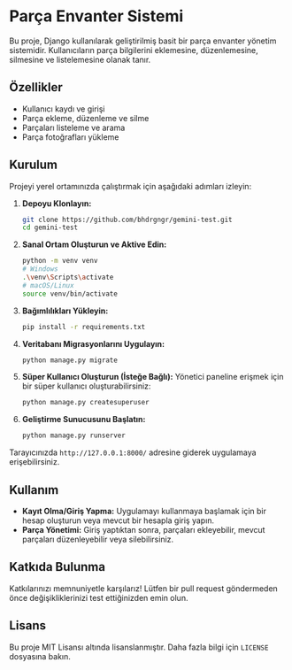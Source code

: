 # Parça Envanter Sistemi

Bu proje, Django kullanılarak geliştirilmiş basit bir parça envanter yönetim sistemidir. Kullanıcıların parça bilgilerini eklemesine, düzenlemesine, silmesine ve listelemesine olanak tanır.

## Özellikler

- Kullanıcı kaydı ve girişi
- Parça ekleme, düzenleme ve silme
- Parçaları listeleme ve arama
- Parça fotoğrafları yükleme

## Kurulum

Projeyi yerel ortamınızda çalıştırmak için aşağıdaki adımları izleyin:

1.  **Depoyu Klonlayın:**
    ```bash
    git clone https://github.com/bhdrgngr/gemini-test.git
    cd gemini-test
    ```

2.  **Sanal Ortam Oluşturun ve Aktive Edin:**
    ```bash
    python -m venv venv
    # Windows
    .\venv\Scripts\activate
    # macOS/Linux
    source venv/bin/activate
    ```

3.  **Bağımlılıkları Yükleyin:**
    ```bash
    pip install -r requirements.txt
    ```

4.  **Veritabanı Migrasyonlarını Uygulayın:**
    ```bash
    python manage.py migrate
    ```

5.  **Süper Kullanıcı Oluşturun (İsteğe Bağlı):**
    Yönetici paneline erişmek için bir süper kullanıcı oluşturabilirsiniz:
    ```bash
    python manage.py createsuperuser
    ```

6.  **Geliştirme Sunucusunu Başlatın:**
    ```bash
    python manage.py runserver
    ```

Tarayıcınızda `http://127.0.0.1:8000/` adresine giderek uygulamaya erişebilirsiniz.

## Kullanım

-   **Kayıt Olma/Giriş Yapma:** Uygulamayı kullanmaya başlamak için bir hesap oluşturun veya mevcut bir hesapla giriş yapın.
-   **Parça Yönetimi:** Giriş yaptıktan sonra, parçaları ekleyebilir, mevcut parçaları düzenleyebilir veya silebilirsiniz.

## Katkıda Bulunma

Katkılarınızı memnuniyetle karşılarız! Lütfen bir pull request göndermeden önce değişikliklerinizi test ettiğinizden emin olun.

## Lisans

Bu proje MIT Lisansı altında lisanslanmıştır. Daha fazla bilgi için `LICENSE` dosyasına bakın.
